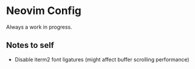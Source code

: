 # Neovim Config

Always a work in progress.

## Notes to self

- Disable iterm2 font ligatures (might affect buffer scrolling performance)
